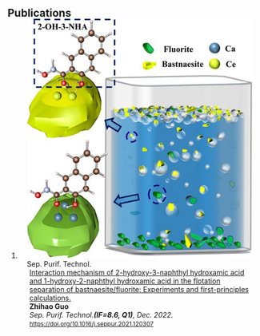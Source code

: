 <h2 id="publications" style="margin: 2px 0px -15px;">Publications</h2>

<div class="publications">
<ol class="bibliography">

<li>
<div class="pub-row">

  <div class="col-sm-3 abbr" style="position: relative;padding-right: 15px;padding-left: 15px;">
    <img src="assets/img/H205.png" class="teaser img-fluid z-depth-1">
    <abbr class="badge">Sep. Purif. Technol.</abbr>
  </div>

  <div class="col-sm-9" style="position: relative;padding-right: 15px;padding-left: 20px;">
    <div class="title"><a href="https://arxiv.org/pdf/2002.10211.pdf">Interaction mechanism of 2-hydroxy-3-naphthyl hydroxamic acid and 1-hydroxy-2-naphthyl hydroxamic acid in the flotation separation of bastnaesite/fluorite: Experiments and first-principles calculations.</a></div>
    <div class="author"><strong>Zhihao Guo</strong></div>
    <div class="periodical"><em>Sep. Purif. Technol.<strong>(IF=8.6, Q1)</strong>, Dec. 2022.</em></div>
    <div class="links">
      <a href="https://doi.org/10.1016/j.seppur.2021.120307" class="btn btn-sm z-depth-0" role="button" target="_blank" style="font-size:12px;">https://doi.org/10.1016/j.seppur.2021.120307</a>
      <!--
      <a href="https://github.com/Hanchao-Zhang/K-Tensors" class="btn btn-sm z-depth-0" role="button" target="_blank" style="font-size:12px;">Code</a>
      <a href="https://dblp.uni-trier.de/rec/conf/cvpr/LiuSLSS20.html?view=bibtex" class="btn btn-sm z-depth-0" role="button" target="_blank" style="font-size:12px;">BibTex</a>
      <strong><i style="color:#7b5aa6">arXiv.org</i></strong>
      -->
    </div>
  </div>
</div>
</li>
  
<br>

</ol>
</div>
